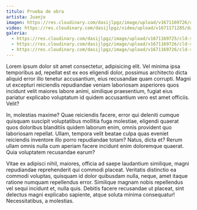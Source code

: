 ```yaml
---
titulo: Prueba de obra
artista: Juanjo
imagen: https://res.cloudinary.com/dasijlpgz/image/upload/v1671169726/cld-sample-3.jpg
video: https://res.cloudinary.com/dasijlpgz/video/upload/v1671171285/david2_lkre9w.mp4
galeria:
  - https://res.cloudinary.com/dasijlpgz/image/upload/v1671169725/cld-sample.jpg
  - https://res.cloudinary.com/dasijlpgz/image/upload/v1671169726/cld-sample-3.jpg
  - https://res.cloudinary.com/dasijlpgz/image/upload/v1671169726/cld-sample-2.jpg
---
```

<!--StartFragment-->

Lorem ipsum dolor sit amet consectetur, adipisicing elit. Vel minima ipsa temporibus ad, repellat est ex eos eligendi dolor, possimus architecto dicta aliquid error illo tenetur accusantium, eius recusandae quam corrupti. Magni ut excepturi reiciendis repudiandae veniam laboriosam asperiores quos incidunt velit maiores labore animi, similique praesentium, fugiat eius pariatur explicabo voluptatum id quidem accusantium vero est amet officiis. Velit?

In, molestias maxime? Quae reiciendis facere, error qui deleniti cumque quisquam suscipit voluptatibus mollitia fuga molestiae, eligendi quaerat quos doloribus blanditiis quidem laborum enim, omnis provident quo laboriosam repellat. Ullam, tempora velit beatae culpa quas eveniet reiciendis inventore illo porro repudiandae totam? Natus, dicta et? Rerum ullam omnis nulla cum aperiam facere incidunt enim doloremque quaerat. Quia voluptatem recusandae earum?

Vitae ex adipisci nihil, maiores, officia ad saepe laudantium similique, magni repudiandae reprehenderit qui commodi placeat. Veritatis distinctio ea commodi voluptas, quisquam id dolor quibusdam nulla, neque, amet itaque ratione numquam repellendus error. Similique magnam nobis repellendus vel sequi incidunt et, nulla quis. Debitis facere recusandae ut placeat, sint delectus magni explicabo sapiente, atque soluta minima consequatur! Necessitatibus, a molestias.

<!--EndFragment-->